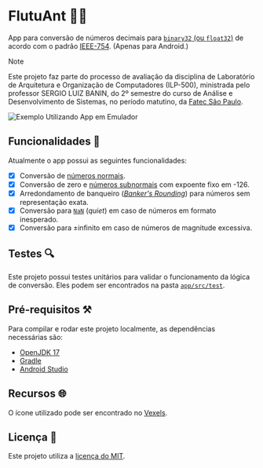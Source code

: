 # FlutuAnt 🐜🧮

App para conversão de números decimais
para [`binary32` (ou `float32`)](https://en.wikipedia.org/wiki/Single-precision_floating-point_format) de acordo com o
padrão [IEEE-754](https://en.wikipedia.org/wiki/IEEE_754). (Apenas para Android.)

> [!NOTE]
> Este projeto faz parte do processo de avaliação da disciplina de Laboratório de Arquitetura e Organização de
> Computadores (ILP-500), ministrada pelo professor SERGIO LUIZ BANIN, do 2º semestre do curso de Análise e
> Desenvolvimento de Sistemas, no período matutino, da [Fatec São Paulo](https://www.fatecsp.br).

![](./app-flutuant-example.gif "Exemplo Utilizando App em Emulador")

## Funcionalidades 📲

Atualmente o app possui as seguintes funcionalidades:

- [X] Conversão de [números normais](https://en.wikipedia.org/wiki/Normal_number_(computing)).
- [X] Conversão de zero
  e [números subnormais](https://en.wikipedia.org/wiki/Subnormal_number#:~:text=Any%20non%2Dzero%20number%20with,numbers%20(indicated%20in%20red).)
  com expoente fixo em -126.
- [X] Arredondamento de banqueiro ([_Banker's Rounding_](https://en.wikipedia.org/wiki/Rounding)) para números sem
  representação exata.
- [X] Conversão para [`NaN`](https://en.wikipedia.org/wiki/NaN) (_quiet_) em caso de números em formato inesperado.
- [X] Conversão para ±infinito em caso de números de magnitude excessiva.

## Testes 🔍

Este projeto possui testes unitários para validar o funcionamento da lógica de conversão. Eles podem ser encontrados na
pasta [`app/src/test`](./app/src/test).

## Pré-requisitos ⚒️

Para compilar e rodar este projeto localmente, as dependências necessárias são:

- [OpenJDK 17](https://learn.microsoft.com/pt-br/java/openjdk/download#openjdk-17)
- [Gradle](https://gradle.org/install/)
- [Android Studio](https://developer.android.com/studio)

## Recursos 🌐

O ícone utilizado pode ser encontrado no [Vexels](https://www.vexels.com/png-svg/preview/261532/purple-ant-character).

## Licença 📃

Este projeto utiliza a [licença do MIT](./LICENSE.txt).
